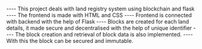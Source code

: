 ---- This project deals with land registry system using blockchain and flask
---- The frontend is made with HTML and CSS
---- Frontend is connected with backend with the help of Flask
---- Blocks are created for each land details, it made secure and decentralised with the help of unique identifier 
---- The block creation and retrieval of block data is also implemented.
---- With this the block can be secured and immutable.
